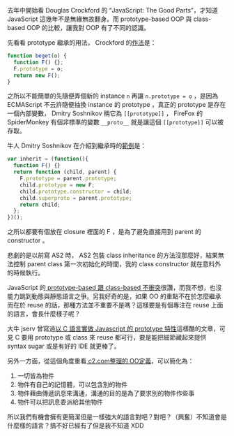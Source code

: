 去年中開始看 Douglas Crockford 的 &#8220;JavaScript: The Good Parts&#8221;，才知道 JavaScript 這幾年不是無緣無故翻身。而 prototype-based OOP 與 class-based OOP 的比較，讓我對 OOP 有了不同的認識。

先看看 prototype 繼承的用法， Crockford 的[作法](http://javascript.crockford.com/prototypal.html)是：

```javascript
function beget(o) {
  function F() {};
  F.prototype = o;
  return new F();
}
```

之所以不能簡單的先隨便弄個新的 instance `n` 再讓 `n.prototype = o` ，是因為 ECMAScript 不云許隨便抽換 instance 的 prototype ，真正的 prototype 是存在一個內部變數， Dmitry Soshnikov 稱它為 `[[prototype]]` ， FireFox 的 SpiderMonkey 有個非標準的變數 `__proto__` 就是讓這個 `[[prototype]]` 可以被存取。

牛人 Dmitry Soshnikov 在介紹到繼承時的[範例](http://dmitrysoshnikov.com/ecmascript/chapter-7-2-oop-ecmascript-implementation/#prototype-chain)是：

```javascript
var inherit = (function(){
  function F() {}
  return function (child, parent) {
    F.prototype = parent.prototype;
    child.prototype = new F;
    child.prototype.constructor = child;
    child.superproto = parent.prototype;
    return child;
  };
})();
```

之所以都要有個放在 closure 裡面的 F ，是為了避免直接用到 parent 的 constructor 。

悲劇的是以前寫 AS2 時， AS2 包裝 class inheritance 的方法沒那麼好，結果無法控制 parent class 第一次初始化的時間，我的 class constructor 就在意料外的時候執行。

JavaScript 的[ prototype-based 跟 class-based 不衝突](http://javascript.crockford.com/inheritance.html)很讚，而我不想，也沒能力跳到動態與靜態語言之爭。另我好奇的是，如果 OO 的重點不在於怎麼繼承而在於 reuse 的話，那種方法並不重要不是嗎？這樣要是有個專注在 reuse 上面的語言，會長什麼樣子呢？

大牛 jserv 曾寫過[以 C 語言實做 Javascript 的 prototype 特性](http://blog.linux.org.tw/~jserv/archives/002057.html)這樣酷的文章，可見 C 要用 prototype 或 class 來 reuse 都可行，要是能把細節藏起來提供 syntax sugar 或是有好的 IDE 就更棒了。

另外一方面，從這個角度重看[ c2.com整理的 OO定義](http://c2.com/cgi/wiki?AlanKaysDefinitionOfObjectOriented)，可以簡化為：

  1. 一切皆為物件
  2. 物件有自己的記憶體，可以包含別的物件
  3. 物件藉由傳遞訊息來溝通，溝通的目的是為了要求別的物件作些事
  4. 物件可以把訊息委派給其他物件

所以我們有機會擁有更簡潔但是一樣強大的語言對吧？對吧？（興奮）不知道會是什麼樣的語言？搞不好已經有了但是我不知道 XDD

